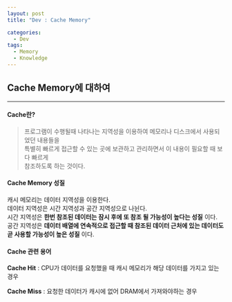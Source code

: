 ```yaml
---
layout: post
title: "Dev : Cache Memory"

categories:
  - Dev
tags:
  - Memory
  - Knowledge
---
```


## Cache Memory에 대하여  
***    
 
#### Cache란?  
  
>프로그램이 수행될때 나타나는 지역성을 이용하여 메모리나 디스크에서 사용되었던 내용들을  
>특별히 빠르게 접근할 수 있는 곳에 보관하고 관리하면서 이 내용이 필요할 때 보다 빠르게  
>참조하도록 하는 것이다.  
  
#### Cache Memory 성질  
  
캐시 메모리는 데이터 지역성을 이용한다.  
데이터 지역성은 시간 지역성과 공간 지역성으로 나뉜다.  
시간 지역성은 __한번 참조된 데이터는 잠시 후에 또 참조 될 가능성이 높다는 성질__ 이다.  
공간 지역성은 __데이터 배열에 연속적으로 접근할 때 참조된 데이터 근처에 있는 데이터도  
곧 사용할 가능성이 높은 성질__ 이다.  

#### Cache 관련 용어  
  
__Cache Hit__ : CPU가 데이터를 요청했을 때 캐시 메모리가 해당 데이터를 가지고 있는 경우  
  
__Cache Miss__ : 요청한 데이터가 캐시에 없어 DRAM에서 가져와야하는 경우  